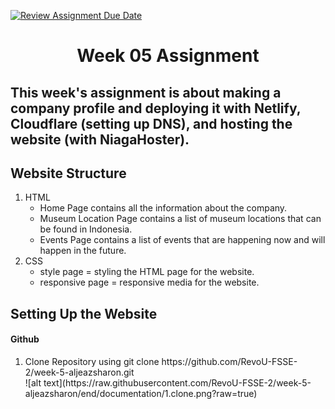 [![Review Assignment Due Date](https://classroom.github.com/assets/deadline-readme-button-24ddc0f5d75046c5622901739e7c5dd533143b0c8e959d652212380cedb1ea36.svg)](https://classroom.github.com/a/f6dTnkNL)
<h1 align="center"> Week 05 Assignment </h1>

## This week's assignment is about making a company profile and deploying it with Netlify, Cloudflare (setting up DNS), and hosting the website (with NiagaHoster).

## Website Structure
1. HTML
    - Home Page contains all the information about the company.
    - Museum Location Page contains a list of museum locations that can be found in Indonesia.
    - Events Page contains a list of events that are happening now and will happen in the future.
2. CSS
    - style page = styling the HTML page for the website.
    - responsive page = responsive media for the website.

## Setting Up the Website
#### Github
<ol>
    <li>Clone Repository using git clone https://github.com/RevoU-FSSE-2/week-5-aljeazsharon.git</li>
    ![alt text](https://raw.githubusercontent.com/RevoU-FSSE-2/week-5-aljeazsharon/end/documentation/1.clone.png?raw=true)
</ol>
